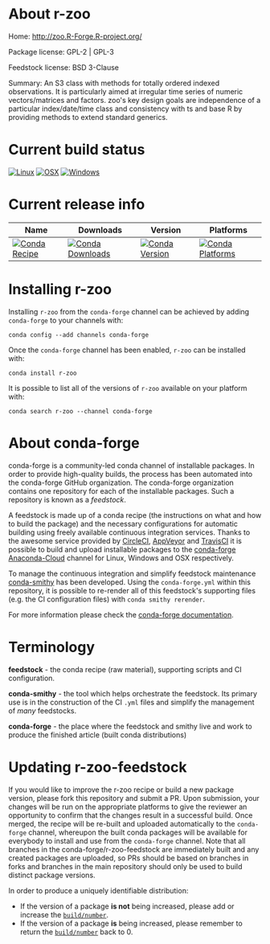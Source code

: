 About r-zoo
===========

Home: http://zoo.R-Forge.R-project.org/

Package license: GPL-2 | GPL-3

Feedstock license: BSD 3-Clause

Summary: An S3 class with methods for totally ordered indexed observations. It is particularly aimed at irregular time series of numeric vectors/matrices and factors. zoo's key design goals are independence of a particular index/date/time class and consistency with ts and base R by providing methods to extend standard generics.



Current build status
====================

[![Linux](https://img.shields.io/circleci/project/github/conda-forge/r-zoo-feedstock/master.svg?label=Linux)](https://circleci.com/gh/conda-forge/r-zoo-feedstock)
[![OSX](https://img.shields.io/travis/conda-forge/r-zoo-feedstock/master.svg?label=macOS)](https://travis-ci.org/conda-forge/r-zoo-feedstock)
[![Windows](https://img.shields.io/appveyor/ci/conda-forge/r-zoo-feedstock/master.svg?label=Windows)](https://ci.appveyor.com/project/conda-forge/r-zoo-feedstock/branch/master)

Current release info
====================

| Name | Downloads | Version | Platforms |
| --- | --- | --- | --- |
| [![Conda Recipe](https://img.shields.io/badge/recipe-r--zoo-green.svg)](https://anaconda.org/conda-forge/r-zoo) | [![Conda Downloads](https://img.shields.io/conda/dn/conda-forge/r-zoo.svg)](https://anaconda.org/conda-forge/r-zoo) | [![Conda Version](https://img.shields.io/conda/vn/conda-forge/r-zoo.svg)](https://anaconda.org/conda-forge/r-zoo) | [![Conda Platforms](https://img.shields.io/conda/pn/conda-forge/r-zoo.svg)](https://anaconda.org/conda-forge/r-zoo) |

Installing r-zoo
================

Installing `r-zoo` from the `conda-forge` channel can be achieved by adding `conda-forge` to your channels with:

```
conda config --add channels conda-forge
```

Once the `conda-forge` channel has been enabled, `r-zoo` can be installed with:

```
conda install r-zoo
```

It is possible to list all of the versions of `r-zoo` available on your platform with:

```
conda search r-zoo --channel conda-forge
```


About conda-forge
=================

conda-forge is a community-led conda channel of installable packages.
In order to provide high-quality builds, the process has been automated into the
conda-forge GitHub organization. The conda-forge organization contains one repository
for each of the installable packages. Such a repository is known as a *feedstock*.

A feedstock is made up of a conda recipe (the instructions on what and how to build
the package) and the necessary configurations for automatic building using freely
available continuous integration services. Thanks to the awesome service provided by
[CircleCI](https://circleci.com/), [AppVeyor](https://www.appveyor.com/)
and [TravisCI](https://travis-ci.org/) it is possible to build and upload installable
packages to the [conda-forge](https://anaconda.org/conda-forge)
[Anaconda-Cloud](https://anaconda.org/) channel for Linux, Windows and OSX respectively.

To manage the continuous integration and simplify feedstock maintenance
[conda-smithy](https://github.com/conda-forge/conda-smithy) has been developed.
Using the ``conda-forge.yml`` within this repository, it is possible to re-render all of
this feedstock's supporting files (e.g. the CI configuration files) with ``conda smithy rerender``.

For more information please check the [conda-forge documentation](https://conda-forge.org/docs/).

Terminology
===========

**feedstock** - the conda recipe (raw material), supporting scripts and CI configuration.

**conda-smithy** - the tool which helps orchestrate the feedstock.
                   Its primary use is in the construction of the CI ``.yml`` files
                   and simplify the management of *many* feedstocks.

**conda-forge** - the place where the feedstock and smithy live and work to
                  produce the finished article (built conda distributions)


Updating r-zoo-feedstock
========================

If you would like to improve the r-zoo recipe or build a new
package version, please fork this repository and submit a PR. Upon submission,
your changes will be run on the appropriate platforms to give the reviewer an
opportunity to confirm that the changes result in a successful build. Once
merged, the recipe will be re-built and uploaded automatically to the
`conda-forge` channel, whereupon the built conda packages will be available for
everybody to install and use from the `conda-forge` channel.
Note that all branches in the conda-forge/r-zoo-feedstock are
immediately built and any created packages are uploaded, so PRs should be based
on branches in forks and branches in the main repository should only be used to
build distinct package versions.

In order to produce a uniquely identifiable distribution:
 * If the version of a package **is not** being increased, please add or increase
   the [``build/number``](https://conda.io/docs/user-guide/tasks/build-packages/define-metadata.html#build-number-and-string).
 * If the version of a package **is** being increased, please remember to return
   the [``build/number``](https://conda.io/docs/user-guide/tasks/build-packages/define-metadata.html#build-number-and-string)
   back to 0.
